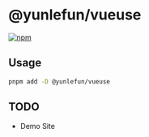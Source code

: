 # @yunlefun/vueuse

[![npm](https://img.shields.io/npm/v/@yunlefun/vueuse)](https://npmjs.com/package/@yunlefun/vueuse)

## Usage

```bash
pnpm add -D @yunlefun/vueuse
```

## TODO

- Demo Site
